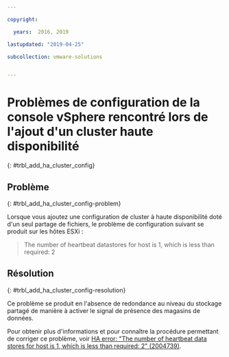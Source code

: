 ```yaml
---

copyright:

  years:  2016, 2019

lastupdated: "2019-04-25"

subcollection: vmware-solutions


---
```


# Problèmes de configuration de la console vSphere rencontré lors de l'ajout d'un cluster haute disponibilité
{: #trbl_add_ha_cluster_config}

## Problème
{: #trbl_add_ha_cluster_config-problem}

Lorsque vous ajoutez une configuration de cluster à haute disponibilité doté d'un seul partage de fichiers, le problème de configuration suivant se produit sur les hôtes ESXi :

> The number of heartbeat datastores for host is 1, which is less than required: 2

## Résolution
{: #trbl_add_ha_cluster_config-resolution}

Ce problème se produit en l'absence de redondance au niveau du stockage partagé de manière à activer le signal de présence des magasins de données.

Pour obtenir plus d'informations et pour connaître la procédure permettant de corriger ce problème, voir [HA error: "The number of heartbeat data stores for host is 1, which is less than required: 2" (2004739)](https://kb.vmware.com/s/article/2004739).
